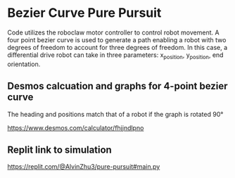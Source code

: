 # Bezier Curve Pure Pursuit

Code utilizes the roboclaw motor controller to control robot movement. A four point bezier curve is used to generate a path enabling a robot with two degrees of freedom to account for three degrees of freedom. In this case, a differential drive robot can take in three parameters: x<sub>position</sub>, y<sub>position</sub>, end orientation.


## Desmos calcuation and graphs for 4-point bezier curve
The heading and positions match that of a robot if the graph is rotated 90°

https://www.desmos.com/calculator/fhjjndlpno

## Replit link to simulation
https://replit.com/@AlvinZhu3/pure-pursuit#main.py


